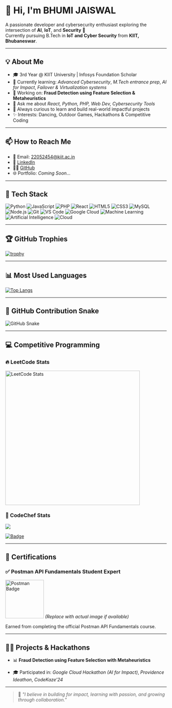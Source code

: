 # 👋 Hi, I'm BHUMI JAISWAL

A passionate developer and cybersecurity enthusiast exploring the intersection of **AI**, **IoT**, and **Security** 🔐  
Currently pursuing B.Tech in **IoT and Cyber Security** from **KIIT, Bhubaneswar**.

---

## 💡 About Me

- 🎓 3rd Year @ KIIT University | Infosys Foundation Scholar
- 🌱 Currently learning: *Advanced Cybersecurity*, *M.Tech entrance prep*, *AI for Impact*, *Failover & Virtualization systems*
- 🔭 Working on: **Fraud Detection using Feature Selection & Metaheuristics**
- 💬 Ask me about *React, Python, PHP, Web Dev, Cybersecurity Tools*
- 🧠 Always curious to learn and build real-world impactful projects
- ✨ Interests: Dancing, Outdoor Games, Hackathons & Competitive Coding

---

## 📫 How to Reach Me

- 📧 Email: 22052454@kiit.ac.in
- 💼 [LinkedIn](https://www.linkedin.com/in/bhumi-jaiswal-3b6902272/)
- 👨‍💻 [GitHub](https://github.com/Bhumi2112)
- 🌐 Portfolio: *Coming Soon...*

---

## 🚀 Tech Stack

![Python](https://img.shields.io/badge/-Python-3776AB?style=flat&logo=python&logoColor=white)
![JavaScript](https://img.shields.io/badge/-JavaScript-F7DF1E?style=flat&logo=javascript&logoColor=black)
![PHP](https://img.shields.io/badge/-PHP-777BB4?style=flat&logo=php&logoColor=white)
![React](https://img.shields.io/badge/-React-61DAFB?style=flat&logo=react)
![HTML5](https://img.shields.io/badge/-HTML5-E34F26?style=flat&logo=html5)
![CSS3](https://img.shields.io/badge/-CSS3-1572B6?style=flat&logo=css3)
![MySQL](https://img.shields.io/badge/-MySQL-4479A1?style=flat&logo=mysql)
![Node.js](https://img.shields.io/badge/-Node.js-339933?style=flat&logo=node.js)
![Git](https://img.shields.io/badge/-Git-F05032?style=flat&logo=git)
![VS Code](https://img.shields.io/badge/-VS%20Code-007ACC?style=flat&logo=visual-studio-code)
![Google Cloud](https://img.shields.io/badge/-Google%20Cloud-4285F4?style=flat&logo=google-cloud)
![Machine Learning](https://img.shields.io/badge/-Machine%20Learning-yellow?style=flat&logo=scikit-learn)
![Artificial Intelligence](https://img.shields.io/badge/-Artificial%20Intelligence-red?style=flat&logo=openai)
![Cloud](https://img.shields.io/badge/-Cloud%20Computing-blueviolet?style=flat&logo=googlecloud)

---

## 🏆 GitHub Trophies

[![trophy](https://github-profile-trophy.vercel.app/?username=Bhumi2112&theme=algolia&column=7)](https://github.com/ryo-ma/github-profile-trophy)

---

## 📊 Most Used Languages

[![Top Langs](https://github-readme-stats.vercel.app/api/top-langs/?username=Bhumi2112&layout=compact&theme=algolia)](https://github.com/anuraghazra/github-readme-stats)

---

## 🐍 GitHub Contribution Snake

![GitHub Snake](https://raw.githubusercontent.com/Bhumi2112/snk/output/github-contribution-grid-snake-dark.svg)

---

## 💻 Competitive Programming

### 🔥 LeetCode Stats  
<a href="https://leetcode.com/u/Bhumisys//">
  <img src="https://leetcard.jacoblin.cool/Bhumi2112?theme=dark&ext=heatmap&ext=contest&ext=activity" alt="LeetCode Stats" width="420"/>
</a>

### 🍜 CodeChef Stats  
<a href="https://www.codechef.com/users/main_brace_82" target="_blank">
  <img src="https://img.shields.io/badge/CodeChef@main_brace_82-100%2B_Problems_Solved-orange?style=for-the-badge&logo=codechef&logoColor=white" />
</a>

[![Badge](https://img.shields.io/badge/Badge-Bronze-brightgreen?style=flat)](https://www.codechef.com/users/main_brace_82)

---

## 🏅 Certifications

### ✅ Postman API Fundamentals Student Expert  
<img src="https://github.com/Bhumi2112/Bhumi2112/blob/main/postman-cert.png" width="120" alt="Postman Badge" /> *(Replace with actual image if available)*

Earned from completing the official Postman API Fundamentals course.

---

## 🧑‍🔬 Projects & Hackathons


- 📊 **Fraud Detection using Feature Selection with Metaheuristics**  

- 🎓 Participated in: *Google Cloud Hackathon (AI for Impact)*, *Providence Ideathon*, *CodeKaze’24*

---

> 🔎 *"I believe in building for impact, learning with passion, and growing through collaboration."*


